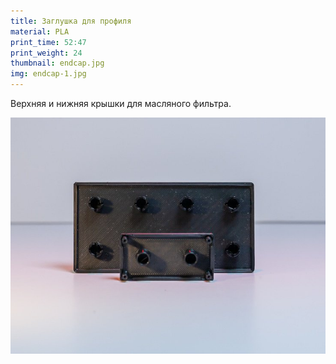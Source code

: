 ```yaml
---
title: Заглушка для профиля
material: PLA
print_time: 52:47
print_weight: 24
thumbnail: endcap.jpg
img: endcap-1.jpg
---
```


Верхняя и нижняя крышки для масляного фильтра.

![ZF-310](/assets/printed/endcap-2.jpg)

